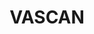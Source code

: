 ---
layout: page
sideNavigation: sidenav.vascan
#composition:
#  - type: heroImage
lang-ref: name-search
lang: en
title: VASCAN
description: Search names in the Database of Vascular Plants of Canada
background: /assets/images/Wordle_Vascan.png
#imageLicense:
height: 70vh
---